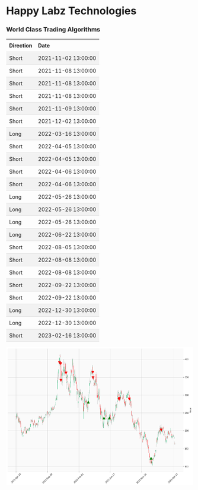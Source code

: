 
<style>
.hits {
            border-collapse: collapse;
            width: 100%;
        }
        .hits th, td {
            padding: 8px;
            text-align: left;
            border-bottom: 1px solid #ddd;
        }
        .hits tr:nth-child(even) {
            background-color: #f2f2f2;
        }
</style>
    
# Happy Labz Technologies

### World Class Trading Algorithms
    
<table class="hits">
    <tr>
        <th>Direction</th>
        <th>Date</th>
      </tr>
    <tr>
        <td>Short</td>
        <td>2021-11-02 13:00:00</td>
    </tr>
    <tr>
        <td>Short</td>
        <td>2021-11-08 13:00:00</td>
    </tr>
    <tr>
        <td>Short</td>
        <td>2021-11-08 13:00:00</td>
    </tr>
    <tr>
        <td>Short</td>
        <td>2021-11-08 13:00:00</td>
    </tr>
    <tr>
        <td>Short</td>
        <td>2021-11-09 13:00:00</td>
    </tr>
    <tr>
        <td>Short</td>
        <td>2021-12-02 13:00:00</td>
    </tr>
    <tr>
        <td>Long</td>
        <td>2022-03-16 13:00:00</td>
    </tr>
    <tr>
        <td>Short</td>
        <td>2022-04-05 13:00:00</td>
    </tr>
    <tr>
        <td>Short</td>
        <td>2022-04-05 13:00:00</td>
    </tr>
    <tr>
        <td>Short</td>
        <td>2022-04-06 13:00:00</td>
    </tr>
    <tr>
        <td>Short</td>
        <td>2022-04-06 13:00:00</td>
    </tr>
    <tr>
        <td>Long</td>
        <td>2022-05-26 13:00:00</td>
    </tr>
    <tr>
        <td>Long</td>
        <td>2022-05-26 13:00:00</td>
    </tr>
    <tr>
        <td>Long</td>
        <td>2022-05-26 13:00:00</td>
    </tr>
    <tr>
        <td>Long</td>
        <td>2022-06-22 13:00:00</td>
    </tr>
    <tr>
        <td>Short</td>
        <td>2022-08-05 13:00:00</td>
    </tr>
    <tr>
        <td>Short</td>
        <td>2022-08-08 13:00:00</td>
    </tr>
    <tr>
        <td>Short</td>
        <td>2022-08-08 13:00:00</td>
    </tr>
    <tr>
        <td>Short</td>
        <td>2022-09-22 13:00:00</td>
    </tr>
    <tr>
        <td>Short</td>
        <td>2022-09-22 13:00:00</td>
    </tr>
    <tr>
        <td>Long</td>
        <td>2022-12-30 13:00:00</td>
    </tr>
    <tr>
        <td>Long</td>
        <td>2022-12-30 13:00:00</td>
    </tr>
    <tr>
        <td>Short</td>
        <td>2023-02-16 13:00:00</td>
    </tr>
    
</table>

![Plot](charts/TSLA.png)